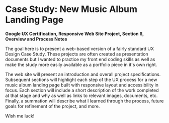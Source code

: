 # Case Study: New Music Album Landing Page

**Google UX Certification, Responsive Web Site Project, Section 6, Overview and Process Notes**

The goal here is to present a web-based version of a fairly standard UX Design Case Study. These projects are often created as presentation documents but I wanted to practice my front end coding skills as well as make the study more easily available as a portfolio piece in it's own right.

The web site will present an introduction and overall project specifications. Subsequent sections will highlight each step of the UX process for a new music album landing page built with responsive layout and accessibility in focus. Each section will include a short description of the work completed at that stage and why as well as links to relevant images, documents, etc. Finally, a summation will describe what I learned through the process, future goals for refinement of the project, and more.

Wish me luck!
